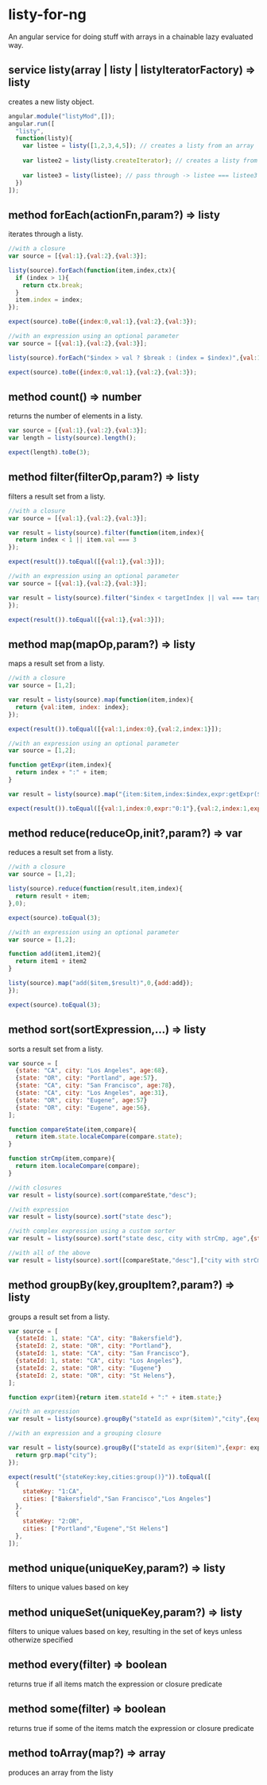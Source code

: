 listy-for-ng
============

An angular service for doing stuff with arrays in a chainable lazy evaluated way.

service listy(array | listy | listyIteratorFactory) => listy
--------
creates a new listy object.

```javascript
angular.module("listyMod",[]);
angular.run([
  "listy",
  function(listy){
    var listee = listy([1,2,3,4,5]); // creates a listy from an array
    
    var listee2 = listy(listy.createIterator); // creates a listy from
    
    var listee3 = listy(listee); // pass through -> listee === listee3
  })
]);
```

method forEach(actionFn,param?) => listy
--------
iterates through a listy.

```javascript
//with a closure
var source = [{val:1},{val:2},{val:3}];

listy(source).forEach(function(item,index,ctx){
  if (index > 1){
    return ctx.break;
  }
  item.index = index;
});

expect(source).toBe({index:0,val:1},{val:2},{val:3});

//with an expression using an optional parameter
var source = [{val:1},{val:2},{val:3}];

listy(source).forEach("$index > val ? $break : (index = $index)",{val:1});

expect(source).toBe({index:0,val:1},{val:2},{val:3});
```

method count() => number
--------
returns the number of elements in a listy.

```javascript
var source = [{val:1},{val:2},{val:3}];
var length = listy(source).length();

expect(length).toBe(3);
```

method filter(filterOp,param?) => listy
--------
filters a result set from a listy.

```javascript
//with a closure
var source = [{val:1},{val:2},{val:3}];

var result = listy(source).filter(function(item,index){
  return index < 1 || item.val === 3
});

expect(result()).toEqual([{val:1},{val:3}]);

//with an expression using an optional parameter
var source = [{val:1},{val:2},{val:3}];

var result = listy(source).filter("$index < targetIndex || val === targetVal",{targetIndex:1,targetVal:3});
});

expect(result()).toEqual([{val:1},{val:3}]);
```

method map(mapOp,param?) => listy
--------
maps a result set from a listy.

```javascript
//with a closure
var source = [1,2];

var result = listy(source).map(function(item,index){
  return {val:item, index: index};
});

expect(result()).toEqual([{val:1,index:0},{val:2,index:1}]);

//with an expression using an optional parameter
var source = [1,2];

function getExpr(item,index){
  return index + ":" + item;
}

var result = listy(source).map("{item:$item,index:$index,expr:getExpr($item,$index)}",{getExpr:getExpr});

expect(result()).toEqual([{val:1,index:0,expr:"0:1"},{val:2,index:1,expr:"0:2"}]);
```

method reduce(reduceOp,init?,param?) => var
--------
reduces a result set from a listy.

```javascript
//with a closure
var source = [1,2];

listy(source).reduce(function(result,item,index){
  return result + item;
},0);

expect(source).toEqual(3);

//with an expression using an optional parameter
var source = [1,2];

function add(item1,item2){
  return item1 + item2
}

listy(source).map("add($item,$result)",0,{add:add});
});

expect(source).toEqual(3);
```

method sort(sortExpression,...) => listy
--------
sorts a result set from a listy.

```javascript
var source = [
  {state: "CA", city: "Los Angeles", age:68}, 
  {state: "OR", city: "Portland", age:57}, 
  {state: "CA", city: "San Francisco", age:78}, 
  {state: "CA", city: "Los Angeles", age:31}, 
  {state: "OR", city: "Eugene", age:57}
  {state: "OR", city: "Eugene", age:56}, 
];

function compareState(item,compare){
  return item.state.localeCompare(compare.state);
}

function strCmp(item,compare){
  return item.localeCompare(compare);
}

//with closures
var result = listy(source).sort(compareState,"desc");

//with expression
var result = listy(source).sort("state desc");

//with complex expression using a custom sorter
var result = listy(source).sort("state desc, city with strCmp, age",{strCmp: strCmp});

//with all of the above
var result = listy(source).sort([compareState,"desc"],["city with strCmp",{strCmp: strCmp}],["age"]);
```

method groupBy(key,groupItem?,param?) => listy
--------
groups a result set from a listy.

```javascript
var source = [
  {stateId: 1, state: "CA", city: "Bakersfield"}, 
  {stateId: 2, state: "OR", city: "Portland"}, 
  {stateId: 1, state: "CA", city: "San Francisco"}, 
  {stateId: 1, state: "CA", city: "Los Angeles"}, 
  {stateId: 2, state: "OR", city: "Eugene"}
  {stateId: 2, state: "OR", city: "St Helens"}, 
];

function expr(item){return item.stateId + ":" + item.state;}

//with an expression
var result = listy(source).groupBy("stateId as expr($item)","city",{expr: expr});

//with an expression and a grouping closure

var result = listy(source).groupBy(["stateId as expr($item)",{expr: expr}],function(grp){
  return grp.map("city");
});

expect(result("{stateKey:key,cities:group()}")).toEqual([
  {
    stateKey: "1:CA",
    cities: ["Bakersfield","San Francisco","Los Angeles"]
  },  
  {
    stateKey: "2:OR",
    cities: ["Portland","Eugene","St Helens"]
  },  
]);
```

method unique(uniqueKey,param?) => listy
--------
filters to unique values based on key

method uniqueSet(uniqueKey,param?) => listy
--------
filters to unique values based on key, resulting in the set of keys unless otherwize specified

method every(filter) => boolean
--------
returns true if all items match the expression or closure predicate

method some(filter) => boolean
--------
returns true if some of the items match the expression or closure predicate

method toArray(map?) => array
--------
produces an array from the listy


